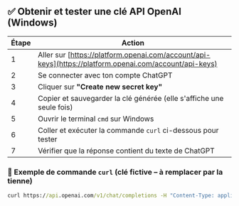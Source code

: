 ## ✅ Obtenir et tester une clé API OpenAI (Windows)

| Étape | Action                                                                                      |
|-------|---------------------------------------------------------------------------------------------|
| 1     | Aller sur [https://platform.openai.com/account/api-keys](https://platform.openai.com/account/api-keys) |
| 2     | Se connecter avec ton compte ChatGPT                                                        |
| 3     | Cliquer sur **"Create new secret key"**                                                     |
| 4     | Copier et sauvegarder la clé générée (elle s'affiche une seule fois)                        |
| 5     | Ouvrir le terminal `cmd` sur Windows                                                        |
| 6     | Coller et exécuter la commande `curl` ci-dessous pour tester                               |
| 7     | Vérifier que la réponse contient du texte de ChatGPT                                        |

### 🔧 Exemple de commande `curl` (clé fictive – à remplacer par la tienne)

```cmd
curl https://api.openai.com/v1/chat/completions -H "Content-Type: application/json" -H "Authorization: Bearer 1234567890-1234567890-1234567890-1234567890-1234567890-1234567890-XXXXXXXXX-XXXXXXXXX-XXXXXXXXX-XXXXXXXXX-1234-123456789-123456789-123456789-123456789-123456789-123" -d "{\"model\": \"gpt-3.5-turbo\", \"messages\": [{\"role\": \"user\", \"content\": \"Bonjour, peux-tu te présenter ?\"}]}"


